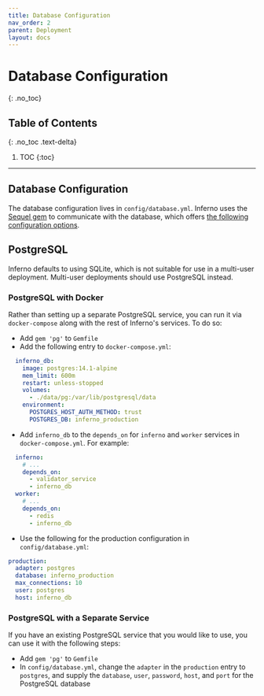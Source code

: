 ```yaml
---
title: Database Configuration
nav_order: 2
parent: Deployment
layout: docs
---
```

# Database Configuration
{: .no_toc}

## Table of Contents
{: .no_toc .text-delta}

1. TOC
{:toc}
---
## Database Configuration
The database configuration lives in `config/database.yml`. Inferno uses the
[Sequel gem](http://sequel.jeremyevans.net/) to communicate with the database,
which offers [the following configuration
options](http://sequel.jeremyevans.net/rdoc/files/doc/opening_databases_rdoc.html#label-General+connection+options).

## PostgreSQL
Inferno defaults to using SQLite, which is not suitable for use in a multi-user
deployment. Multi-user deployments should use PostgreSQL instead.

### PostgreSQL with Docker
Rather than setting up a separate PostgreSQL service, you can run it via
`docker-compose` along with the rest of Inferno's services. To do so:
* Add `gem 'pg'` to `Gemfile`
* Add the following entry to `docker-compose.yml`:
```yaml
  inferno_db:
    image: postgres:14.1-alpine
    mem_limit: 600m
    restart: unless-stopped
    volumes:
      - ./data/pg:/var/lib/postgresql/data
    environment:
      POSTGRES_HOST_AUTH_METHOD: trust
      POSTGRES_DB: inferno_production
```
* Add `inferno_db` to the `depends_on` for `inferno` and `worker` services in
  `docker-compose.yml`. For example:
```yaml
  inferno:
    # ...
    depends_on:
      - validator_service
      - inferno_db
  worker:
    # ...
    depends_on:
      - redis
      - inferno_db
```
* Use the following for the production configuration in `config/database.yml`:
```yaml
production:
  adapter: postgres
  database: inferno_production
  max_connections: 10
  user: postgres
  host: inferno_db
```

### PostgreSQL with a Separate Service
If you have an existing PostgreSQL service that you would like to use, you can
use it with the following steps:

* Add `gem 'pg'` to `Gemfile`
* In `config/database.yml`, change the `adapter` in the `production` entry to
  `postgres`, and supply the `database`, `user`, `password`, `host`, and `port`
  for the PostgreSQL database
